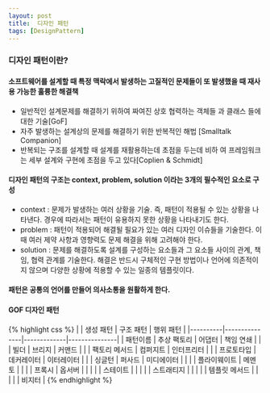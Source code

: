 ```yaml
---
layout: post
title:  디자인 패턴
tags: [DesignPattern]
---
```


### 디자인 패턴이란?
#### 소프트웨어를 설계할 때 특정 맥락에서 발생하는 고질적인 문제들이 또 발생했을 때 재사용 가능한 훌륭한 해결책      


* 일반적인 설계문제를 해결하기 위하여 짜여진 상호 협력하는 객체들 과 클래스 들에 대한 기술[GoF]
* 자주 발생하는 설계상의 문제를 해결하기 위한 반복적인 해법 [Smalltalk Companion]
* 반복되는 구조를 설계할 때 설계를 재활용하는데 초점을 두는데 비하 여 프레임워크는 세부 설계와 구현에 초점을 두고 있다[Coplien & Schmidt]      


#### 디자인 패턴의 구조는 context, problem, solution 이라는 3개의 필수적인 요소로 구성   

* context : 문제가 발생하는 여러 상황을 기술. 즉, 패턴이 적용될 수 있는 상황을 나타낸다. 경우에 따라서는 패턴이 유용하지 못한 상황을 나타내기도 한다.
* problem : 패턴이 적용되어 해결될 필요가 있는 여러 디자인 이슈들을 기술한다. 이때 여러 제약 사항과 영향력도 문제 해결을 위해 고려해야 한다.
* solution : 문제를 해결하도록 설계를 구성하는 요소들과 그 요소들 사이의 관계, 책임, 협력 관계를 기술한다. 해결은 반드시 구체적인 구현 방법이나 언어에 의존적이지 않으며 다양한 상황에 적용할 수 있는 일종의 템플릿이다.

#### 패턴은 공통의 언어를 만들어 의사소통을 원활하게 한다.

#### GOF 디자인 패턴     

{% highlight css %}
|          | 생성 패턴     | 구조 패턴    | 행위 패턴     |
|----------|---------------|-------------|---------------|
| 패턴이름  | 추상 팩토리   | 어댑터       | 책임 연쇄     |
|          | 빌더          | 브리지       | 커맨드        |
|          | 팩토리 메서드 | 컴퍼지트      | 인터프리터    |
|          | 프로토타입    | 데커레이터    | 이터레이터    |
|          | 싱글턴        | 퍼사드       | 미디에이터    |
|          |               | 플라이웨이트 | 메멘토        |
|          |               | 프록시       | 옵서버        |
|          |               |              | 스테이트      |
|          |               |              | 스트래티지    |
|          |               |              | 템플릿 메서드 |
|          |               |              | 비지터        |
{% endhighlight %}   
   
   
